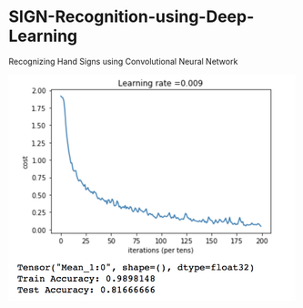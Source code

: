 # SIGN-Recognition-using-Deep-Learning

Recognizing Hand Signs using Convolutional Neural Network

![Screenshot](screenshot.png)

